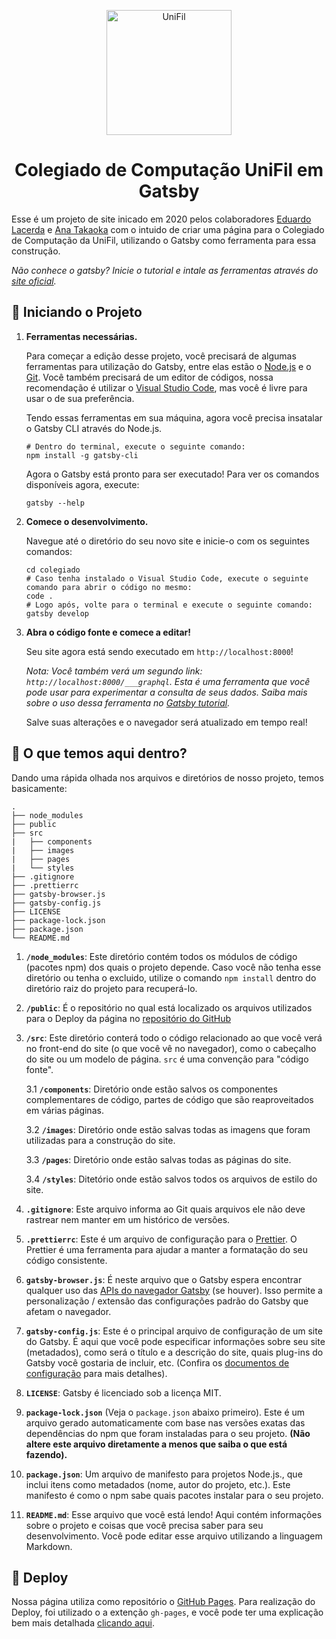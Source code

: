 <p align="center">
  <a href="https://unifil.br/portal/">
    <img alt="UniFil" src="http://manager.bancarioslondrina.org.br/files/UniFil_Logo_Verical-01.png" width="200" />
  </a>
</p>
<h1 align="center">
  Colegiado de Computação UniFil em Gatsby
</h1>

Esse é um projeto de site inicado em 2020 pelos colaboradores [Eduardo Lacerda](https://github.com/dudulacerdadl) e [Ana Takaoka](https://github.com/AnaGabiK) com o intuido de criar uma página para o Colegiado de Computação da UniFil, utilizando o Gatsby como ferramenta para essa construção.

_Não conhece o gatsby? Inicie o tutorial e intale as ferramentas através do [site oficial](https://www.gatsbyjs.org/tutorial/)._

## 🚀 Iniciando o Projeto

1.  **Ferramentas necessárias.**

    Para começar a edição desse projeto, você precisará de algumas ferramentas para utilização do Gatsby, entre elas estão o [Node.js](https://nodejs.org/pt-br/) e o [Git](https://gitforwindows.org/). Você também precisará de um editor de códigos, nossa recomendação é utilizar o [Visual Studio Code](https://code.visualstudio.com/), mas você é livre para usar o de sua preferência.

    Tendo essas ferramentas em sua máquina, agora você precisa insatalar o Gatsby CLI através do Node.js.

    ```shell
    # Dentro do terminal, execute o seguinte comando:
    npm install -g gatsby-cli
    ```

    Agora o Gatsby está pronto para ser executado! Para ver os comandos disponíveis agora, execute:

    ```shell
    gatsby --help
    ```

2.  **Comece o desenvolvimento.**

    Navegue até o diretório do seu novo site e inicie-o com os seguintes comandos:

    ```shell
    cd colegiado
    # Caso tenha instalado o Visual Studio Code, execute o seguinte comando para abrir o código no mesmo:
    code .
    # Logo após, volte para o terminal e execute o seguinte comando:
    gatsby develop
    ```

3.  **Abra o código fonte e comece a editar!**

    Seu site agora está sendo executado em `http://localhost:8000`!

    _Nota: Você também verá um segundo link: `http://localhost:8000/___graphql`. Esta é uma ferramenta que você pode usar para experimentar a consulta de seus dados. Saiba mais sobre o uso dessa ferramenta no [Gatsby tutorial](https://www.gatsbyjs.org/tutorial/part-five/#introducing-graphiql)._

    Salve suas alterações e o navegador será atualizado em tempo real!

## 🧐 O que temos aqui dentro?

Dando uma rápida olhada nos arquivos e diretórios de nosso projeto, temos basicamente:

    .
    ├── node_modules
    ├── public
    ├── src
    |   ├── components
    |   ├── images
    |   ├── pages
    |   └── styles
    ├── .gitignore
    ├── .prettierrc
    ├── gatsby-browser.js
    ├── gatsby-config.js
    ├── LICENSE
    ├── package-lock.json
    ├── package.json
    └── README.md

1.  **`/node_modules`**: Este diretório contém todos os módulos de código (pacotes npm) dos quais o projeto depende. Caso você não tenha esse diretório ou tenha o excluido, utilize o comando `npm install` dentro do diretório raiz do projeto para recuperá-lo.

2.  **`/public`**: É o repositório no qual está localizado os arquivos utilizados para o Deploy da página no [repositório do GitHub](https://ciencia-de-software.github.io/Colegiado/)

3.  **`/src`**: Este diretório conterá todo o código relacionado ao que você verá no front-end do site (o que você vê no navegador), como o cabeçalho do site ou um modelo de página. `src` é uma convenção para "código fonte".

    3.1   **`/components`**: Diretório onde estão salvos os componentes complementares de código, partes de código que são reaproveitados em várias páginas.

    3.2   **`/images`**: Diretório onde estão salvas todas as imagens que foram utilizadas para a construção do site.

    3.3   **`/pages`**: Diretório onde estão salvas todas as páginas do site.

    3.4   **`/styles`**: Ditetório onde estão salvos todos os arquivos de estilo do site.

4.  **`.gitignore`**: Este arquivo informa ao Git quais arquivos ele não deve rastrear nem manter em um histórico de versões.

5.  **`.prettierrc`**: Este é um arquivo de configuração para o [Prettier](https://prettier.io/). O Prettier é uma ferramenta para ajudar a manter a formatação do seu código consistente.

6.  **`gatsby-browser.js`**: É neste arquivo que o Gatsby espera encontrar qualquer uso das [APIs do navegador Gatsby](https://www.gatsbyjs.org/docs/browser-apis/) (se houver). Isso permite a personalização / extensão das configurações padrão do Gatsby que afetam o navegador.

7.  **`gatsby-config.js`**: Este é o principal arquivo de configuração de um site do Gatsby. É aqui que você pode especificar informações sobre seu site (metadados), como será o título e a descrição do site, quais plug-ins do Gatsby você gostaria de incluir, etc. (Confira os [documentos de configuração](https://www.gatsbyjs.org/docs/gatsby-config/) para mais detalhes).

8.  **`LICENSE`**: Gatsby é licenciado sob a licença MIT.

9. **`package-lock.json`** (Veja o `package.json` abaixo primeiro). Este é um arquivo gerado automaticamente com base nas versões exatas das dependências do npm que foram instaladas para o seu projeto. **(Não altere este arquivo diretamente a menos que saiba o que está fazendo).**

10. **`package.json`**: Um arquivo de manifesto para projetos Node.js., que inclui itens como metadados (nome, autor do projeto, etc.). Este manifesto é como o npm sabe quais pacotes instalar para o seu projeto.

11. **`README.md`**: Esse arquivo que você está lendo! Aqui contém informações sobre o projeto e coisas que você precisa saber para seu desenvolvimento. Você pode editar esse arquivo utilizando a linguagem Markdown.

## 💫 Deploy

Nossa página utiliza como repositório o [GitHub Pages](https://pages.github.com/). Para realização do Deploy, foi utilizado o a extenção `gh-pages`, e você pode ter uma explicação bem mais detalhada [clicando aqui](https://www.gatsbyjs.org/docs/how-gatsby-works-with-github-pages/).